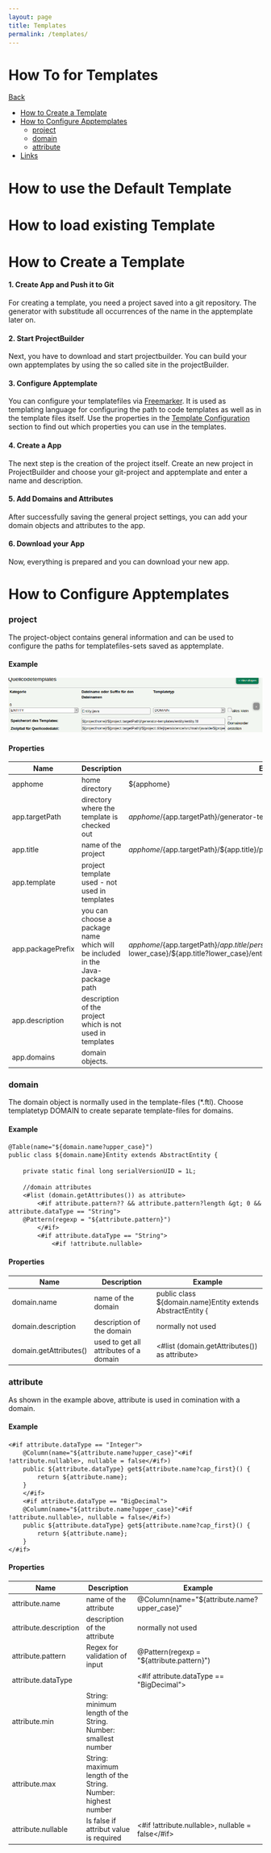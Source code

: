 ```yaml
---
layout: page
title: Templates
permalink: /templates/
---
```


# How To for Templates

[Back](../README.md)

- [How to Create a Template](#how-to-create-a-template)
- [How to Configure Apptemplates](#how-to-configure-projecttemplates)
    * [project](#project)
    * [domain](#domain)
    * [attribute](#attribute)
- [Links](#links)

# How to use the Default Template

# How to load existing Template

# How to Create a Template

#### 1. Create App and Push it to Git

For creating a template, you need a project saved into a git repository. The generator with substitude all occurrences
of the name in the apptemplate later on.

#### 2. Start ProjectBuilder

Next, you have to download and start projectbuilder. You can build your own apptemplates by using the so called site in
the projectBuilder.

#### 3. Configure Apptemplate

You can configure your templatefiles via [Freemarker](https://freemarker.apache.org/). It is used as templating language
for configuring the path to code templates as well as in the template files itself. Use the properties in
the [Template Configuration](#template-configuration) section to find out which properties you can use in the templates.

#### 4. Create a App

The next step is the creation of the project itself. Create an new project in ProjectBuilder and choose your git-project
and apptemplate and enter a name and description.

#### 5. Add Domains and Attributes

After successfully saving the general project settings, you can add your domain objects and attributes to the app.

#### 6. Download your App

Now, everything is prepared and you can download your new app.

# How to Configure Apptemplates

### **project**

The project-object contains general information and can be used to configure the paths for templatefiles-sets saved as
apptemplate.

#### Example

![template screenshot](diagrams/template-screenshot.png)

#### Properties

| Name        | Description     |      Example  |
| ------------- |-------------| -------------|
| apphome   | home directory | ${apphome}|
| app.targetPath | directory where the template is checked out  | ${apphome}/${app.targetPath}/generator-templates/entity/entity.ftl|
| app.title | name of the project | ${apphome}/${app.targetPath}/${app.title}/persistence/ |
| app.template | project template used - not used in templates |  |
| app.packagePrefix | you can choose a package name which will be included in the Java-package path | ${apphome}/${app.targetPath}/${app.title}/persistence/src/main/java/de/${app.packagePrefix?lower_case}/${app.title?lower_case}/entity/
| app.description | description of the project which is not used in templates | |
| app.domains | domain objects.   | |

### **domain**

The domain object is normally used in the template-files (*.ftl). Choose templatetyp DOMAIN to create separate
template-files for domains.

#### Example

```
@Table(name="${domain.name?upper_case}")
public class ${domain.name}Entity extends AbstractEntity {

	private static final long serialVersionUID = 1L;

	//domain attributes
	<#list (domain.getAttributes()) as attribute>
		<#if attribute.pattern?? && attribute.pattern?length &gt; 0 && attribute.dataType == "String">
	@Pattern(regexp = "${attribute.pattern}")
		</#if>
		<#if attribute.dataType == "String">
			<#if !attribute.nullable>
```

#### Properties

| Name        | Description     |      Example  |
| ------------|-------------| -------------|
| domain.name | name of the domain | public class ${domain.name}Entity extends AbstractEntity { |
| domain.description | description of the domain | normally not used |
| domain.getAttributes() | used to get all attributes of a domain | <#list (domain.getAttributes()) as attribute> |

### **attribute**

As shown in the example above, attribute is used in comination with a domain.

#### Example

```
<#if attribute.dataType == "Integer">
	@Column(name="${attribute.name?upper_case}"<#if !attribute.nullable>, nullable = false</#if>)
	public ${attribute.dataType} get${attribute.name?cap_first}() {
		return ${attribute.name};
	}
	</#if>
	<#if attribute.dataType == "BigDecimal">
	@Column(name="${attribute.name?upper_case}"<#if !attribute.nullable>, nullable = false</#if>)
	public ${attribute.dataType} get${attribute.name?cap_first}() {
		return ${attribute.name};
	}
</#if>
```

#### Properties

| Name        | Description     |      Example  |
| ------------|-------------| -------------|
| attribute.name | name of the attribute | @Column(name="${attribute.name?upper_case}" |
| attribute.description | description of the attribute | normally not used |
| attribute.pattern | Regex for validation of input | @Pattern(regexp = "${attribute.pattern}")|
| attribute.dataType | | <#if attribute.dataType == "BigDecimal"> |
| attribute.min | String: minimum length of the String. Number: smallest number | |
| attribute.max | String: maximum length of the String. Number: highest number | |
| attribute.nullable | Is false if attribut value is required | <#if !attribute.nullable>, nullable = false</#if> |

